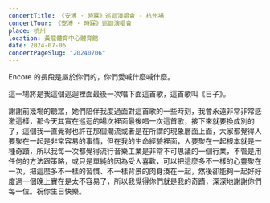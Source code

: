 ```yaml
---
concertTitle: 《安溥 · 時寐》巡迴演唱會 - 杭州場
concertTour: 《安溥 · 時寐》巡迴演唱會
place: 杭州
location: 黃龍體育中心體育館
date: 2024-07-06
concertPageSlug: "20240706"
---
```

Encore 的長段是屬於你們的，你們愛喊什麼喊什麼。

這一場將是我這個巡迴裡面最後一次唱下面這首歌，這首歌叫《日子》。

謝謝前幾場的聽眾，她們陪伴我度過面對這首歌的一些時刻，我會永遠非常非常感激這樣，那今天其實在巡迴的場次裡面最後唱一次這首歌，接下來就要換成別的了，這個我一直覺得也許在那個潮流或者是在所謂的現象層面上面，大家都覺得人要聚在一起是非常容易的事情，但在我的生命經驗裡面，人要聚在一起根本就是一種奇蹟，所以我每一次都覺得流行音樂工業是非常不可思議的一個行業，不管是用任何的方法跟策略，或只是單純的因為受人喜歡，可以把這麼多不一樣的心靈聚在一次，把這麼多不一樣的習慣、不一樣背景的肉身湊在一起，然後卻能夠一起好好度過一個晚上實在是太不容易了，所以我覺得你們就是我的奇蹟，深深地謝謝你們每一位。祝你生日快樂。